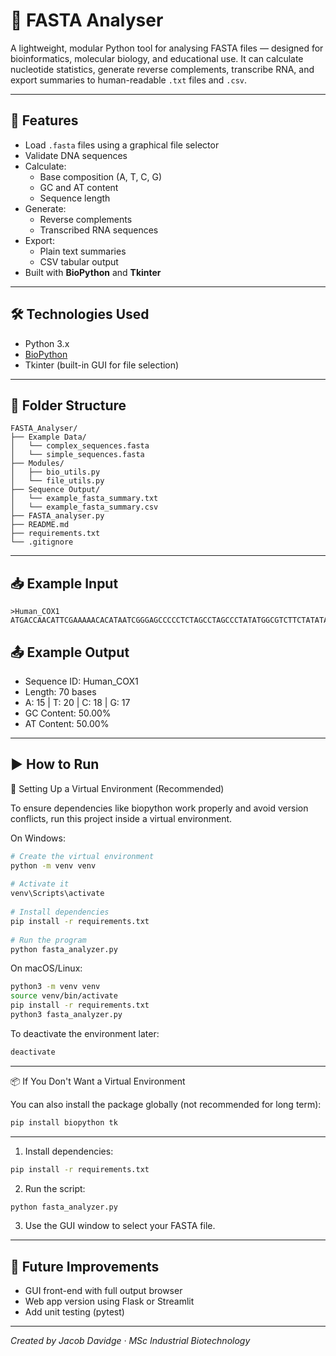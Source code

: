 # 🧬 FASTA Analyser

A lightweight, modular Python tool for analysing FASTA files — designed for bioinformatics, molecular biology, and educational use. It can calculate nucleotide statistics, generate reverse complements, transcribe RNA, and export summaries to human-readable `.txt` files and `.csv`.

---

## 🚀 Features

- Load `.fasta` files using a graphical file selector
- Validate DNA sequences
- Calculate:
  - Base composition (A, T, C, G)
  - GC and AT content
  - Sequence length
- Generate:
  - Reverse complements
  - Transcribed RNA sequences
- Export:
  - Plain text summaries
  - CSV tabular output
- Built with **BioPython** and **Tkinter**

---

## 🛠 Technologies Used

- Python 3.x
- [BioPython](https://biopython.org/)
- Tkinter (built-in GUI for file selection)

---

## 📁 Folder Structure

```
FASTA_Analyser/
├── Example Data/
│   └── complex_sequences.fasta
│   └── simple_sequences.fasta
├── Modules/
│   ├── bio_utils.py
│   └── file_utils.py
├── Sequence Output/
│   └── example_fasta_summary.txt
│   └── example_fasta_summary.csv
├── FASTA_analyser.py
├── README.md
├── requirements.txt
└── .gitignore
```

---

## 📥 Example Input

```
>Human_COX1
ATGACCAACATTCGAAAAACACATAATCGGGAGCCCCCTCTAGCCTAGCCCTATATGGCGTCTTCTATATAGC
```

## 📤 Example Output

- Sequence ID: Human_COX1
- Length: 70 bases
- A: 15 | T: 20 | C: 18 | G: 17
- GC Content: 50.00%
- AT Content: 50.00%

---

## ▶️ How to Run

🧪 Setting Up a Virtual Environment (Recommended)

To ensure dependencies like biopython work properly and avoid version conflicts, run this project inside a virtual environment.

On Windows:
```bash
# Create the virtual environment
python -m venv venv
  
# Activate it
venv\Scripts\activate
  
# Install dependencies
pip install -r requirements.txt
  
# Run the program
python fasta_analyzer.py
```

On macOS/Linux:
```bash
python3 -m venv venv
source venv/bin/activate
pip install -r requirements.txt
python3 fasta_analyzer.py
```

To deactivate the environment later:
```bash
deactivate
```

---

📦 If You Don't Want a Virtual Environment

You can also install the package globally (not recommended for long term):
```bash
pip install biopython tk
```

---

1. Install dependencies:
```bash
pip install -r requirements.txt
```

2. Run the script:
```bash
python fasta_analyzer.py
```

3. Use the GUI window to select your FASTA file.

---

## 🧪 Future Improvements

- GUI front-end with full output browser
- Web app version using Flask or Streamlit
- Add unit testing (pytest)

---

*Created by Jacob Davidge · MSc Industrial Biotechnology*
